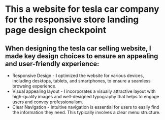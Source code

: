 # This a website for tesla car company for the responsive store landing page design checkpoint

## When designing the tesla car selling website, I made key design choices  to ensure an appealing and user-friendly experience:

* Responsive Design - I optimized the website for various devices, including desktops, tablets, and smartphones, to ensure a seamless browsing experience.
* Visual appealing layout -  I incorporates a visually attractive layout with high-quality images and well-designed typography that helps to engage users and convey professionalism.
* Clear Navigation -  Intuitive navigation is essential for users to easily find the information they need. This typically involves a clear menu structure.